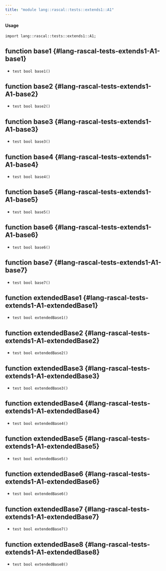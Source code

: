 ```yaml
---
title: "module lang::rascal::tests::extends1::A1"
---
```


#### Usage

`import lang::rascal::tests::extends1::A1;`


## function base1 {#lang-rascal-tests-extends1-A1-base1}

* ``test bool base1()``

## function base2 {#lang-rascal-tests-extends1-A1-base2}

* ``test bool base2()``

## function base3 {#lang-rascal-tests-extends1-A1-base3}

* ``test bool base3()``

## function base4 {#lang-rascal-tests-extends1-A1-base4}

* ``test bool base4()``

## function base5 {#lang-rascal-tests-extends1-A1-base5}

* ``test bool base5()``

## function base6 {#lang-rascal-tests-extends1-A1-base6}

* ``test bool base6()``

## function base7 {#lang-rascal-tests-extends1-A1-base7}

* ``test bool base7()``

## function extendedBase1 {#lang-rascal-tests-extends1-A1-extendedBase1}

* ``test bool extendedBase1()``

## function extendedBase2 {#lang-rascal-tests-extends1-A1-extendedBase2}

* ``test bool extendedBase2()``

## function extendedBase3 {#lang-rascal-tests-extends1-A1-extendedBase3}

* ``test bool extendedBase3()``

## function extendedBase4 {#lang-rascal-tests-extends1-A1-extendedBase4}

* ``test bool extendedBase4()``

## function extendedBase5 {#lang-rascal-tests-extends1-A1-extendedBase5}

* ``test bool extendedBase5()``

## function extendedBase6 {#lang-rascal-tests-extends1-A1-extendedBase6}

* ``test bool extendedBase6()``

## function extendedBase7 {#lang-rascal-tests-extends1-A1-extendedBase7}

* ``test bool extendedBase7()``

## function extendedBase8 {#lang-rascal-tests-extends1-A1-extendedBase8}

* ``test bool extendedBase8()``

